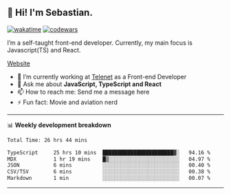 ## 👋 Hi! I'm Sebastian.

[![wakatime](https://wakatime.com/badge/user/df0036c6-328a-4a39-be9b-e49417ed22a1.svg)](https://wakatime.com/@df0036c6-328a-4a39-be9b-e49417ed22a1)
[![codewars](https://www.codewars.com/users/sebavuye/badges/small)](https://www.codewars.com/users/sebavuye)

I’m a self-taught front-end developer. Currently, my main focus is Javascript(TS) and React.

[Website](https://sebastianvuye.be)

- 🔭 I’m currently working at [Telenet](https://telenet.be/) as a Front-end Developer
- 💬 Ask me about **JavaScript, TypeScript and React**
- 📫 How to reach me: Send me a message here
- ⚡ Fun fact: Movie and aviation nerd

-------

📊 **Weekly development breakdown**

<!--START_SECTION:waka-->

```txt
Total Time: 26 hrs 44 mins

TypeScript     25 hrs 10 mins  ███████████████████████▓░   94.16 %
MDX            1 hr 19 mins    █▒░░░░░░░░░░░░░░░░░░░░░░░   04.97 %
JSON           6 mins          ░░░░░░░░░░░░░░░░░░░░░░░░░   00.40 %
CSV/TSV        6 mins          ░░░░░░░░░░░░░░░░░░░░░░░░░   00.38 %
Markdown       1 min           ░░░░░░░░░░░░░░░░░░░░░░░░░   00.07 %
```

<!--END_SECTION:waka-->
-------
